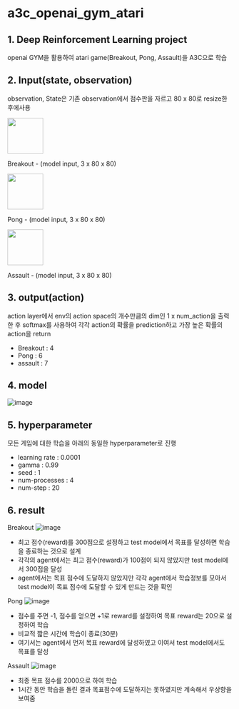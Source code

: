 # a3c_openai_gym_atari
## 1. Deep Reinforcement Learning project
openai GYM을 활용하여 atari game(Breakout, Pong, Assault)을 A3C으로 학습

## 2. Input(state, observation)
observation, State은 기존 observation에서 점수판을 자르고 80 x 80로 resize한 후에사용 

<img src="https://user-images.githubusercontent.com/72084525/175823236-7ff8153b-3671-4537-ad80-36d9dc1baaf2.png" width="80" height="80"/>

Breakout - (model input, 3 x 80 x 80)


<img src="https://user-images.githubusercontent.com/72084525/175823711-57fe0f4f-ff8a-4413-b2b0-ed9125e3126c.png" width="80" height="80"/>

Pong - (model input, 3 x 80 x 80)

<img src="https://user-images.githubusercontent.com/72084525/175825774-133f9b15-5392-4f1b-bc47-0ab7fd0b8d93.png" width="80" height="80"/>

Assault - (model input, 3 x 80 x 80)



## 3. output(action)
action layer에서 env의 action space의 개수만큼의 dim인 1 x num_action을 출력한 후 softmax를 사용하여 각각 action의 확률을 prediction하고
가장 높은 확률의 action을 return
- Breakout : 4
- Pong : 6
- assault : 7

## 4. model
![image](https://user-images.githubusercontent.com/72084525/175825574-8daab9e7-88c9-4b1e-95fb-473f52d35213.png)

## 5. hyperparameter
모든 게임에 대한 학습을 아래의 동일한 hyperparameter로 진행
- learning rate : 0.0001
- gamma : 0.99
- seed : 1
- num-processes : 4
- num-step : 20

## 6. result
Breakout
![image](https://user-images.githubusercontent.com/72084525/175826187-59793d5a-ee18-4f8a-9491-6f02871b02b1.png)
- 최고 점수(reward)를 300점으로 설정하고 test model에서 목표를 달성하면 학습을 종료하는  것으로 설계
- 각각의 agent에서는 최고 점수(reward)가 100점이 되지 않았지만 test model에서 300점을 달성
- agent에서는 목표 점수에 도달하지 않았지만 각각 agent에서 학습정보를 모아서 test model이 목표 점수에 도달할 수 있게 만드는 것을 확인

Pong
![image](https://user-images.githubusercontent.com/72084525/175826199-45e86738-0131-4a9e-8f5a-70a66eebc317.png)
- 점수를 주면 -1, 점수를 얻으면 +1로 reward를 설정하여 목표 reward는 20으로 설정하여 학습
- 비교적 짧은 시간에 학습이 종료(30분)
- 여기서는 agent에서 먼저 목표 reward에 달성하였고 이여서 test model에서도 목표를 달성

Assault
![image](https://user-images.githubusercontent.com/72084525/175828136-3eceda66-1369-469b-82ce-8f0f24a61d6c.png)
- 최종 목표 점수를 2000으로 하여 학습
- 1시간 동안 학습을 돌린 결과 목표점수에 도달하지는 못하였지만 계속해서 우상향을 보여줌



